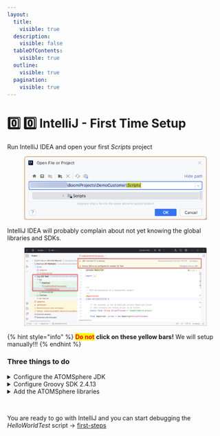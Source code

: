 ```yaml
---
layout:
  title:
    visible: true
  description:
    visible: false
  tableOfContents:
    visible: true
  outline:
    visible: true
  pagination:
    visible: true
---
```


# 0️⃣ 0️⃣ IntelliJ - First Time Setup

Run IntelliJ IDEA and open your first _Scripts_ project

<figure><img src=".gitbook/assets/Untitled.png" alt=""><figcaption></figcaption></figure>

IntelliJ IDEA will probably complain about not yet knowing the global libraries and SDKs.

<figure><img src=".gitbook/assets/Untitled 1.png" alt=""><figcaption></figcaption></figure>

{% hint style="info" %}
<mark style="color:red;">**Do not**</mark> **click on these yellow bars!** We will setup manually!!!
{% endhint %}

### Three things to do

<details>

<summary>Configure the ATOMSphere JDK</summary>

*   Open the Module settings or press F4\
    **Platform Settings** → **SDKs** → **+** → **Add JDK …**\\

    <figure><img src=".gitbook/assets/Untitled 2.png" alt="" width="491"><figcaption></figcaption></figure>

<!---->

*   then add `C:\Program Files\Boomi AtomSphere\LocalAtom\jre`\
    and name it _`AtomSphere`_\\

    <figure><img src="broken-reference" alt=""><figcaption></figcaption></figure>

</details>

<details>

<summary>Configure Groovy SDK 2.4.13</summary>

<img src=".gitbook/assets/Untitled 4.png" alt="" data-size="original">

Use **Library → Create … → Choose Groovy SDK** location

<img src="broken-reference" alt="" data-size="original">

Close the dialog → **OK** and stop! A project library can be used only in the current project. However, we want to use the Groovy SDK in all future projects. That's why we want to **configure it as a global library**.

<img src=".gitbook/assets/Untitled 6.png" alt="" data-size="original">

<img src=".gitbook/assets/Untitled 7.png" alt="" data-size="original">

</details>

<details>

<summary>Add the ATOMSphere libraries</summary>

In your Project Dialog (F4) add a **New Global Library Java** `C:\Program Files\Boomi AtomSphere\LocalAtom\lib`

<img src=".gitbook/assets/Untitled 8.png" alt="" data-size="original">

Add it to all Modules

<img src=".gitbook/assets/Untitled 9.png" alt="" data-size="original">

And, finally, give it a more meaningful name

<img src=".gitbook/assets/Untitled 10.png" alt="" data-size="original">

</details>

<figure><img src="broken-reference" alt=""><figcaption></figcaption></figure>

You are ready to go with IntelliJ and you can start debugging the _HelloWorldTest_ script -> [first-steps](first-steps/ "mention")
